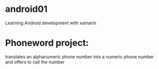 # android01
Learning Android development with xamarin

# Phoneword project:
translates an alphanumeric phone number into a numeric phone number and offers to call the number
